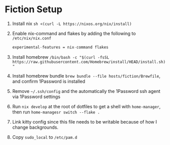 # Fiction Setup

1. Install nix `sh <(curl -L https://nixos.org/nix/install)`
1. Enable nix-command and flakes by adding the following to `/etc/nix/nix.conf`

   ```nix
   experimental-features = nix-command flakes
   ```

1. Install homebrew `/bin/bash -c "$(curl -fsSL https://raw.githubusercontent.com/Homebrew/install/HEAD/install.sh)"`
1. Install homebrew bundle `brew bundle --file hosts/fiction/Brewfile`, and confirm 1Password is installed
1. Remove `~/.ssh/config` and the automatically the 1Password ssh agent via 1Password settings
1. Run `nix develop` at the root of dotfiles to get a shell with `home-manager`, then run `home-managesr switch --flake .`
1. Link kitty config since this file needs to be writable because of how I change backgrounds.
1. Copy `sudo_local` to `/etc/pam.d`
